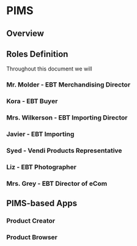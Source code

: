 # PIMS

## Overview

## Roles Definition
Throughout this document we will

### Mr. Molder - EBT Merchandising Director 

### Kora - EBT Buyer

### Mrs. Wilkerson - EBT Importing Director

### Javier - EBT Importing 

### Syed - Vendi Products Representative

### Liz - EBT Photographer

### Mrs. Grey - EBT Director of eCom

## PIMS-based Apps

### Product Creator

### Product Browser

